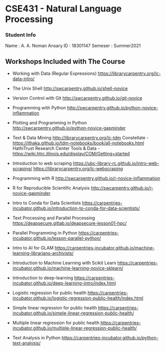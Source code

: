 # CSE431 - Natural Language Processing

### Student Info
Name : A. A. Noman Ansary
ID : 18301147
Semeser : Summer2021

## Workshops Included with The Course

* Working with Data (Regular Expressions)
https://librarycarpentry.org/lc-data-intro/

* The Unix Shell
http://swcarpentry.github.io/shell-novice

* Version Control with Git
http://swcarpentry.github.io/git-novice

* Programming with Python
http://swcarpentry.github.io/python-novice-inflammation

* Plotting and Programming in Python
http://swcarpentry.github.io/python-novice-gapminder

* Text & Data Mining
http://librarycarpentry.org/lc-tdm
Constellate - https://ithaka.github.io/tdm-notebooks/book/all-notebooks.html
HathiTrust Research Center Tools & Data - https://wiki.htrc.illinois.edu/display/COM/Getting+started

* Introduction to web scraping
https://ubc-library-rc.github.io/intro-web-scraping/
https://librarycarpentry.org/lc-webscraping

* Programming with R
http://swcarpentry.github.io/r-novice-inflammation

* R for Reproducible Scientific Analysis
http://swcarpentry.github.io/r-novice-gapminder

* Intro to Conda for Data Scientists
https://carpentries-incubator.github.io/introduction-to-conda-for-data-scientists/

* Text Processing and Parallel Processing
https://deapsecure.gitlab.io/deapsecure-lesson01-hpc/

* Parallel Programming in Python
https://carpentries-incubator.github.io/lesson-parallel-python/

* Intro to AI for GLAM
https://carpentries-incubator.github.io/machine-learning-librarians-archivists/

* Introduction to Machine Learning with Scikit Learn
https://carpentries-incubator.github.io/machine-learning-novice-sklearn/

* Introduction to deep-learning
https://carpentries-incubator.github.io/deep-learning-intro/index.html

* Logistic regression for public health
https://carpentries-incubator.github.io/logistic-regression-public-health/index.html

* Simple linear regression for public health
https://carpentries-incubator.github.io/simple-linear-regression-public-health/

* Multiple linear regression for public health
https://carpentries-incubator.github.io/multiple-linear-regression-public-health/

* Text Analysis in Python
https://carpentries-incubator.github.io/python-text-analysis/
